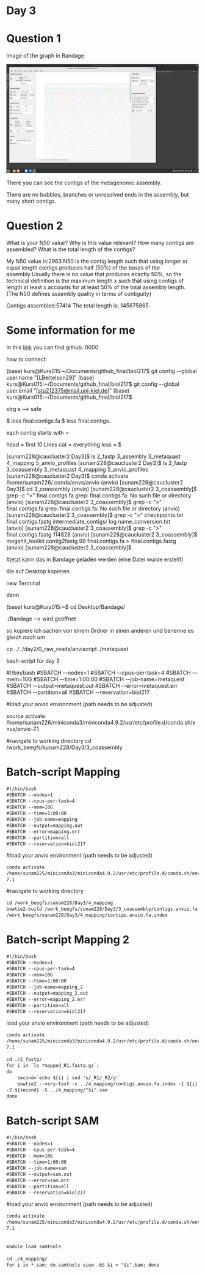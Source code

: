 # Day 3

# Question 1

Image of the graph in Bandage

![image](Pictures/Bandage.png)



There you can see the contigs of the metagenomic assembly.

There are no bubbles, branches or unresolved ends in the assembly, but many short contigs. 

# Question 2

What is your N50 value? Why is this value relevant?
How many contigs are assembled?
What is the total length of the contigs?

My N50 value is:2963
N50 is the contig length such that using longer or equal length contigs produces half (50%) of the bases of the assembly.Usually there is no value that produces ecactly 50%, so the technical definition is the maximum length x such that using contigs of length at least x accounts for at least 50% of the total assembly length.
(The N50 defines assembly quality in terms of contiguity)

Contigs assembled:57414
The total length is: 145675865


# Some information for me 

In this [link](https://github.com/LBertelson29/biol217/tree/main) you can find github. 
0000

how to connect: 

(base) kurs@Kurs015:~/Documents/github_final/biol217$ git config --global user.name "[LBertelson29]"
(base) kurs@Kurs015:~/Documents/github_final/biol217$ git config --global user.email "[stu212375@mail.uni-kiel.de]"
(base) kurs@Kurs015:~/Documents/github_final/biol217$ 

strg s --> safe


$ less final.contigs.fa
$ less final.contigs.

each contig starts with >

head = first 10 Lines
cat = everything 
less = 
$ 

[sunam228@caucluster2 Day3]$ ls
2_fastp  3_assembly  3_metaquast  4_mapping  5_anvio_profiles
[sunam228@caucluster2 Day3]$ ls
2_fastp  3_coassembly  3_metaquast  4_mapping  5_anvio_profiles
[sunam228@caucluster2 Day3]$ conda activate /home/sunam226/.conda/envs/anvio
(anvio) [sunam228@caucluster2 Day3]$ cd 3_coassembly
(anvio) [sunam228@caucluster2 3_coassembly]$ grep -c ">" final.contigs.fa
grep: final.contigs.fa: No such file or directory
(anvio) [sunam228@caucluster2 3_coassembly]$ grep -c ">" final.contigs.fa
grep: final.contigs.fa: No such file or directory
(anvio) [sunam228@caucluster2 3_coassembly]$ grep -c ">" 
checkpoints.txt       final.contigs.fastg   intermediate_contigs/ log                   name_conversion.txt   
(anvio) [sunam228@caucluster2 3_coassembly]$ grep -c ">" final.contigs.fastg
114828
(anvio) [sunam228@caucluster2 3_coassembly]$ megahit_toolkit contig2fastg 99 final.contigs.fa > final.contigs.fastg                   
(anvio) [sunam228@caucluster2 3_coassembly]$ 

#jetzt kann das in Bandage geladen werden (eine Datei wurde erstellt)



die auf Desktop kopieren 

new Terminal 

dann 

(base) kurs@Kurs015:~$ cd Desktop/Bandage/

./Bandage  --> wird geöffnet





so kopiere ich sachen von einem Ordner in einen anderen und benenne es gleich noch um 

cp ../../day2/0_raw_reads/anviscript ./metaquast


bash-script für day 3

#!/bin/bash
#SBATCH --nodes=1
#SBATCH --cpus-per-task=4
#SBATCH --mem=10G
#SBATCH --time=1:00:00
#SBATCH --job-name=metaquest
#SBATCH --output=metaquest.out
#SBATCH --error=metaquest.err
#SBATCH --partition=all
#SBATCH --reservation=biol217




#load your anvio environment (path needs to be adjusted)

source activate /home/sunam226/miniconda3/miniconda4.9.2/usr/etc/profile.d/conda.sh/envs/anvio-7.1




#navigate to working directory
cd /work_beegfs/sunam228/Day3/3_coassembly



# Batch-script Mapping
```
#!/bin/bash
#SBATCH --nodes=1
#SBATCH --cpus-per-task=4
#SBATCH --mem=10G
#SBATCH --time=1:00:00
#SBATCH --job-name=mapping
#SBATCH --output=mapping.out
#SBATCH --error=mapping.err
#SBATCH --partition=all
#SBATCH --reservation=biol217
```



#load your anvio environment (path needs to be adjusted)

```
conda activate /home/sunam225/miniconda3/miniconda4.9.2/usr/etc/profile.d/conda.sh/envs/anvio-7.1
```



#navigate to working directory

```
cd /work_beegfs/sunam228/Day3/4_mapping
bowtie2-build /work_beegfs/sunam228/Day3/3_coassembly/contigs.anvio.fa /work_beegfs/sunam228/Day3/4_mapping/contigs.anvio.fa.index
```

# Batch-script Mapping 2

```
#!/bin/bash
#SBATCH --nodes=1
#SBATCH --cpus-per-task=4
#SBATCH --mem=10G
#SBATCH --time=1:00:00
#SBATCH --job-name=mapping_2
#SBATCH --output=mapping_2.out
#SBATCH --error=mapping_2.err
#SBATCH --partition=all
#SBATCH --reservation=biol217
```



load your anvio environment (path needs to be adjusted)
```
conda activate /home/sunam225/miniconda3/miniconda4.9.2/usr/etc/profile.d/conda.sh/envs/anvio-7.1

cd ./2_fastp/
for i in `ls *mapped_R1.fastq.gz`;
do 
    second=`echo ${i} | sed 's/_R1/_R2/g'`
    bowtie2 --very-fast -x ../4_mapping/contigs.anvio.fa.index -1 ${i} -2 ${second} -S ../4_mapping/"$i".sam 
done
```
# Batch-script SAM

```
#!/bin/bash
#SBATCH --nodes=1
#SBATCH --cpus-per-task=4
#SBATCH --mem=10G
#SBATCH --time=1:00:00
#SBATCH --job-name=sam
#SBATCH --output=sam.out
#SBATCH --error=sam.err
#SBATCH --partition=all
#SBATCH --reservation=biol217
```

#load your anvio environment (path needs to be adjusted)

```
conda activate /home/sunam225/miniconda3/miniconda4.9.2/usr/etc/profile.d/conda.sh/envs/anvio-7.1


module load samtools

cd ./4_mapping/
for i in *.sam; do samtools view -bS $i > "$i".bam; done

```

